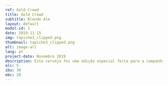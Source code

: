 ```yaml
---
ref: Gold Crowd
title: Gold Crowd
subtitle: Blonde Ale
layout: default
modal-id: 1
date: 2019-11-15
img: tapiche3_clipped.png
thumbnail: tapiche3_clipped.png
alt: image-alt
lang: pt
project-date: Novembro 2019
description: Esta cerveja foi uma edição especial feita para a campanha. É uma Blonde Ale com lúpulos biológicos da nossa horta das variedades Golding e Nugget.
alc: 5
ibu: 30
ebc: 20
---
```


